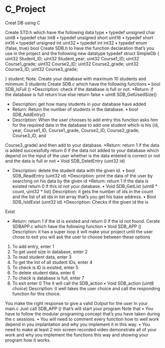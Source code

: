 # C_Project
 Creat DB using C

 

Create STD.h which have the following data type 
• typedef unsigned char uint8 
• typedef char Int8
• typedef unsigned short uint16
• typedef short int16
• typedef unsigned int uint32
• typedef int int32
• typedef enum {false, true} bool
Create SDB.h to have the function declaration that’s you 
use in the project and the following new datatype 
typedef struct SimpleDb
{
 uint32 Student_ID;
 uint32 Student_year;
 uint32 Course1_ID;
 uint32 Course1_grade;
 uint32 Course2_ID;
 uint32 Course2_grade;
 uint32 Course3_ID;
 uint32 Course3_grade;
 
} student;
Note. Create your database with maximum 10 students 
and minimum 3 students 
Create SDB.c which have the following functions 
• bool SDB_IsFull ()
*Description: check if the database is full or 
not.
*Return: if the database is full return true 
else return false 
• uint8 SDB_GetUsedSize()
* Description: get how many students in 
your database have added 
* Return: Return the number of students in 
the database.
• bool SDB_AddEntry()
* Description: When the user chooses to 
add entry this function asks him for the 
required data in the database to add one 
student which is his (id, year, Course1_ID, 
Course1_grade, Course2_ID, 
Course2_grade, Course3_ID, and 
 
Course3_grade) and then add to your 
database.
*Return: return 1 if the data is added 
successfully return 0 if the data not added 
to your database which depend on the 
input of the user whether is the data 
entered is correct or not and the data is full 
or not 
• Void SDB_DeletEntry (uint32 id)
* Description: delete the student data with 
the given id.
• bool SDB_ReadEntry (uint32 id)
*Description: print the data of the user by 
searching on his data by the given id
*Return: return 1 if the data is existed 
return 0 if this id not your database.
• Void SDB_GetList (uint8 * count, uint32 * list)
Description: it gets the number of ids in the 
count and the list of all ids in list array that’s 
you get his base address. 
• Bool SDB_IsIdExist (uint32 id)
*Description: Checks if the given id the is 
 
Exist
* Return: return 1 if the id is existed and 
return 0 if the id not found.
Cerate SDBAPP.c which have the following function
• Void SDB_APP ()
Description: it has a super loop it will make 
your project until the user chose to exit you 
will ask the user to choose between these 
options 
1. To add entry, enter 1 
2. To get used size in database, enter 2
3. To read student data, enter 3 
4. To get the list of all student IDs, enter 4
5. To check is ID is existed, enter 5 
6. To delete student data, enter 6
7. To check is database is full, enter 7
8. To exit enter 0
The it will call the SDB_action 
• Void SDB_action (uint8 choice)
Description: it well takes the user choice 
and call the responding function for this 
choice.
 
You make the right response to give a valid 
Output for the user 
In your main.c 
Just call SDB_APP () that’s will start your program 
Note that 
• You have to follow the modular programing concept 
that’s you have taken during the c sessions.
• You will need to comment every function how to 
well work depend in you implantation and why you 
implement it in this way. 
• You need to make at least 2 min screen recorded 
video demonstrate all of your work and why you 
implement the functions this way and showing your 
program how it works.
